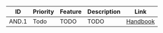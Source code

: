 # 
| ID  | Priority | Feature | Description | Link |
| --  | -- | ---------------------- | ---------------------- | - |
| AND.1 | Todo | TODO | TODO | [Handbook](../Handbooks/TODO.md) |

